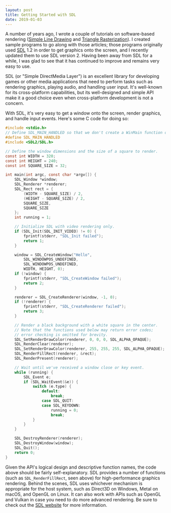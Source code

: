 ```yaml
---
layout: post
title: Getting Started with SDL
date: 2019-01-03
---
```

A number of years ago, I wrote a couple of tutorials on software-based rendering ([Simple Line Drawing](/articles/simple_line_drawing/) and [Triangle Rasterization](/articles/triangle_rasterization/)). I created sample programs to go along with those articles; those programs originally used [SDL](https://www.libsdl.org/) 1.2 in order to get graphics onto the screen, and I recently updated them to use SDL version 2. Having been away from SDL for a while, I was glad to see that it has continued to improve and remains very easy to use.

SDL (or "Simple DirectMedia Layer") is an excellent library for developing games or other media applications that need to perform tasks such as rendering graphics, playing audio, and handling user input. It's well-known for its cross-platform capabilities, but its well-designed and simple API make it a good choice even when cross-platform development is not a concern.

With SDL, it's very easy to get a window onto the screen, render graphics, and handle input events. Here's some C code for doing so:

```c
#include <stdio.h>
// Define SDL_MAIN_HANDLED so that we don't create a WinMain function on Windows.
#define SDL_MAIN_HANDLED
#include <SDL2/SDL.h>

// Define the window dimensions and the size of a square to render.
const int WIDTH = 320;
const int HEIGHT = 240;
const int SQUARE_SIZE = 32;

int main(int argc, const char *argv[]) {
    SDL_Window *window;
    SDL_Renderer *renderer;
    SDL_Rect rect = {
        (WIDTH - SQUARE_SIZE) / 2,
        (HEIGHT - SQUARE_SIZE) / 2,
        SQUARE_SIZE,
        SQUARE_SIZE
    };
    int running = 1;

    // Initialize SDL with video rendering only.
    if (SDL_Init(SDL_INIT_VIDEO) != 0) {
        fprintf(stderr, "SDL_Init failed");
        return 1;
    }

    window = SDL_CreateWindow("Hello",
        SDL_WINDOWPOS_UNDEFINED,
        SDL_WINDOWPOS_UNDEFINED,
        WIDTH, HEIGHT, 0);
    if (!window) {
        fprintf(stderr, "SDL_CreateWindow failed");
        return 2;
    }

    renderer = SDL_CreateRenderer(window, -1, 0);
    if (!renderer) {
        fprintf(stderr, "SDL_CreateRenderer failed");
        return 3;
    }

    // Render a black background with a white square in the center.
    // Note that the functions used below may return error codes;
    // error checking is omitted for brevity.
    SDL_SetRenderDrawColor(renderer, 0, 0, 0, SDL_ALPHA_OPAQUE);
    SDL_RenderClear(renderer);
    SDL_SetRenderDrawColor(renderer, 255, 255, 255, SDL_ALPHA_OPAQUE);
    SDL_RenderFillRect(renderer, &rect);
    SDL_RenderPresent(renderer);

    // Wait until we've received a window close or key event.
    while (running) {
        SDL_Event e;
        if (SDL_WaitEvent(&e)) {
            switch (e.type) {
                default:
                    break;
                case SDL_QUIT:
                case SDL_KEYDOWN:
                    running = 0;
                    break;
            }
        }
    }

    SDL_DestroyRenderer(renderer);
    SDL_DestroyWindow(window);
    SDL_Quit();
    return 0;
}
```

Given the API's logical design and descriptive function names, the code above should be fairly self-explanatory. SDL provides a number of functions (such as `SDL_RenderFillRect`, seen above) for high-performance graphics rendering. Behind the scenes, SDL uses whichever mechanism is appropriate for the host system, such as Direct3D on Windows, Metal on macOS, and OpenGL on Linux. It can also work with APIs such as OpenGL and Vulkan in case you need to do more advanced rendering. Be sure to check out the [SDL website](https://www.libsdl.org/) for more information.
